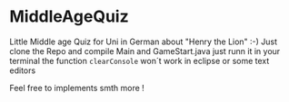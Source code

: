 # MiddleAgeQuiz

Little Middle age Quiz for Uni in German about "Henry the Lion" :-) 
Just clone the Repo and compile Main and GameStart.java just runn it in your terminal the function `clearConsole` won´t work in eclipse or some text editors 

Feel free to implements smth more ! 

